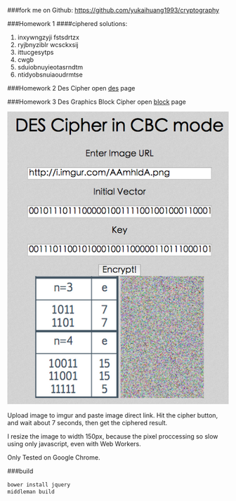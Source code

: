###fork me on Github: 
https://github.com/yukaihuang1993/cryptography

###Homework 1
####ciphered solutions:
1. inxywngzyji fstsdrtzx
2. ryjbnyziblr wcsckxsij
3. ittucgesytps
4. cwgb
5. sduiobnuyieotasrndtm
6. ntidyobsnuiaoudrmtse

###Homework 2 Des Cipher
open [des](https://github.com/yukaihuang1993/cryptography/des.html) page

###Homework 3 Des Graphics Block Cipher
open [block](https://github.com/yukaihuang1993/cryptography/block.html) page

![result](/source/images/block-result.png)

Upload image to imgur and paste image direct link. Hit the cipher button, and wait about 7 seconds, then get the ciphered result.

I resize the image to width 150px, because the pixel proccessing so slow using only javascript, even with Web Workers.

Only Tested on Google Chrome.

###build
	
	bower install jquery
	middleman build

